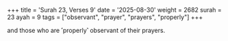 +++
title = 'Surah 23, Verses 9'
date = '2025-08-30'
weight = 2682
surah = 23
ayah = 9
tags = ["observant", "prayer", "prayers", "properly"]
+++

and those who are ˹properly˺ observant of their prayers.